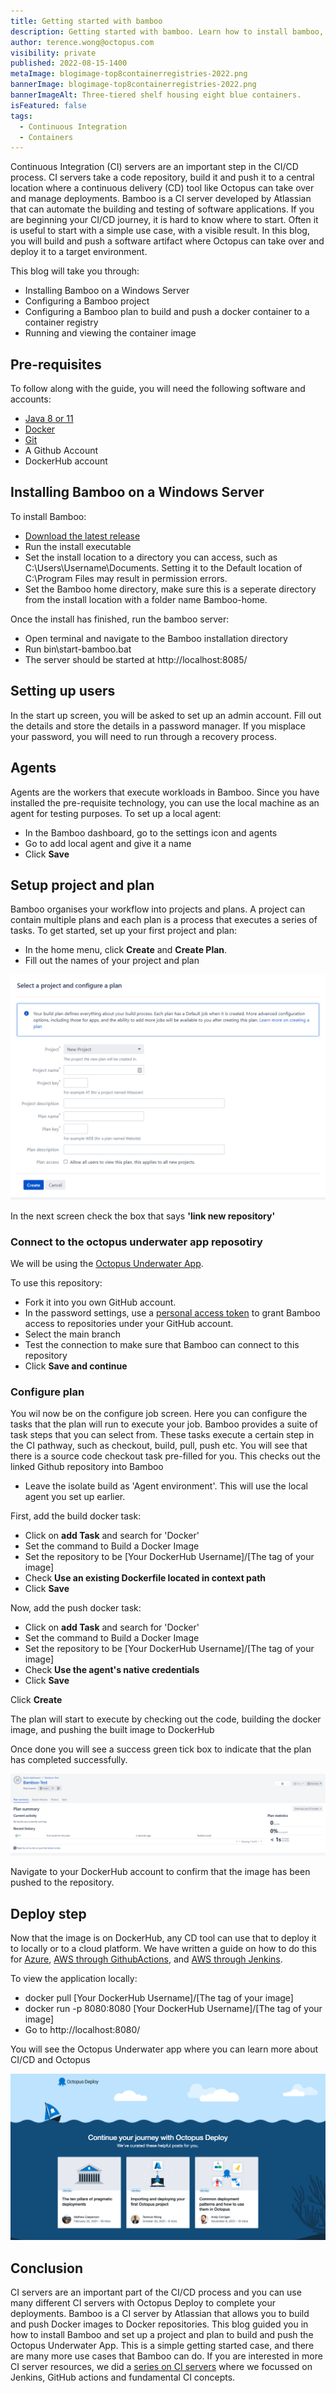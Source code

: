 ```yaml
---
title: Getting started with bamboo
description: Getting started with bamboo. Learn how to install bamboo, build and push a docker image to a conainer registry.
author: terence.wong@octopus.com
visibility: private
published: 2022-08-15-1400
metaImage: blogimage-top8containerregistries-2022.png
bannerImage: blogimage-top8containerregistries-2022.png
bannerImageAlt: Three-tiered shelf housing eight blue containers.
isFeatured: false
tags: 
  - Continuous Integration
  - Containers
---
```


Continuous Integration (CI) servers are an important step in the CI/CD process. CI servers take a code repository, build it and push it to a central location where a continuous delivery (CD) tool like Octopus can take over and manage deployments. Bamboo is a CI server developed by Atlassian that can automate the building and testing of software applications. If you are beginning your CI/CD journey, it is hard to know where to start. Often it is useful to start with a simple use case, with a visible result. In this blog, you will build and push a software artifact where Octopus can take over and deploy it to a target environment.

This blog will take you through:

- Installing Bamboo on a Windows Server
- Configuring a Bamboo project
- Configuring a Bamboo plan to build and push a docker container to a container registry
- Running and viewing the container image

## Pre-requisites

To follow along with the guide, you will need the following software and accounts:

- [Java 8 or 11](https://confluence.atlassian.com/bamboo/supported-platforms-289276764.html)
- [Docker](https://docs.docker.com/desktop/install/windows-install/)
- [Git](https://git-scm.com/book/en/v2/Getting-Started-Installing-Git) 
- A Github Account
- DockerHub account

## Installing Bamboo on a Windows Server

To install Bamboo:

- [Download the latest release](https://www.atlassian.com/software/bamboo/download)
- Run the install executable
- Set the install location to a directory you can access, such as C:\Users\Username\Documents. Setting it to the Default location of C:\Program Files may result in permission errors.
- Set the Bamboo home directory, make sure this is a seperate directory from the install location with a folder name Bamboo-home.

Once the install has finished, run the bamboo server:

- Open terminal and navigate to the Bamboo installation directory
- Run bin\start-bamboo.bat
- The server should be started at http://localhost:8085/

## Setting up users

In the start up screen, you will be asked to set up an admin account. Fill out the details and store the details in a password manager. If you misplace your password, you will need to run through a recovery process.

## Agents

Agents are the workers that execute workloads in Bamboo. Since you have installed the pre-requisite technology, you can use the local machine as an agent for testing purposes. To set up a local agent:

- In the Bamboo dashboard, go to the settings icon and agents
- Go to add local agent and give it a name
- Click **Save**


## Setup project and plan

Bamboo organises your workflow into projects and plans. A project can contain multiple plans and each plan is a process that executes a series of tasks. To get started, set up your first project and plan:

- In the home menu, click **Create** and **Create Plan**. 
- Fill out the names of your project and plan

![Create Project and Plan](create-project-and-plan.png)

In the next screen check the box that says **'link new repository'**

### Connect to the octopus underwater app reposotiry

We will be using the [Octopus Underwater App](https://github.com/OctopusSamples/octopus-underwater-app). 

To use this repository:

- Fork it into you own GitHub account. 
- In the password settings, use a [personal access token](https://docs.github.com/en/authentication/keeping-your-account-and-data-secure/creating-a-personal-access-token) to grant Bamboo access to repositories under your GitHub account.
- Select the main branch
- Test the connection to make sure that Bamboo can connect to this repository
- Click **Save and continue**

### Configure plan

You wil now be on the configure job screen. Here you can configure the tasks that the plan will run to execute your job. Bamboo provides a suite of task steps that you can select from. These tasks execute a certain step in the CI pathway, such as checkout, build, pull, push etc. You will see that there is a source code checkout task pre-filled for you. This checks out the linked Github repository into Bamboo

- Leave the isolate build as 'Agent environment'. This will use the local agent you set up earlier.

First, add the build docker task:

- Click on **add Task** and search for 'Docker'
- Set the command to Build a Docker Image
- Set the repository to be [Your DockerHub Username]/[The tag of your image]
- Check **Use an existing Dockerfile located in context path**
- Click **Save**

Now, add the push docker task:

- Click on **add Task** and search for 'Docker'
- Set the command to Build a Docker Image
- Set the repository to be [Your DockerHub Username]/[The tag of your image]
- Check **Use the agent's native credentials**
- Click **Save**

Click **Create**

The plan will start to execute by checking out the code, building the docker image, and pushing the built image to DockerHub

Once done you will see a success green tick box to indicate that the plan has completed successfully.

![Bamboo Success](underwaterapp-success.png)

Navigate to your DockerHub account to confirm that the image has been pushed to the repository.

## Deploy step

Now that the image is on DockerHub, any CD tool can use that to deploy it to locally or to a cloud platform. We have written a guide on how to do this for [Azure](https://octopus.com/blog/deploying-java-app-docker-google-azure), [AWS through GithubActions](https://octopus.com/blog/multi-environment-deployments-github-actions), and [AWS through Jenkins](https://octopus.com/blog/multi-environment-deployments-jenkins).

To view the application locally:

- docker pull [Your DockerHub Username]/[The tag of your image]
- docker run -p 8080:8080 [Your DockerHub Username]/[The tag of your image]
- Go to http://localhost:8080/

You will see the Octopus Underwater app where you can learn more about CI/CD and Octopus

![Octopus Underwater App](octopus-underwater-app.png)

## Conclusion

CI servers are an important part of the CI/CD process and you can use many different CI servers with Octopus Deploy to complete your deployments. Bamboo is a CI server by Atlassian that allows you to build and push Docker images to Docker repositories. This blog guided you in how to install Bamboo and set up a project and plan to build and push the Octopus Underwater App. This is a simple getting started case, and there are many more use cases that Bamboo can do. If you are interested in more CI server resources, we did a [series on CI servers](https://octopus.com/blog/tag/CI%20Series) where we focussed on Jenkins, GitHub actions and fundamental CI concepts.

